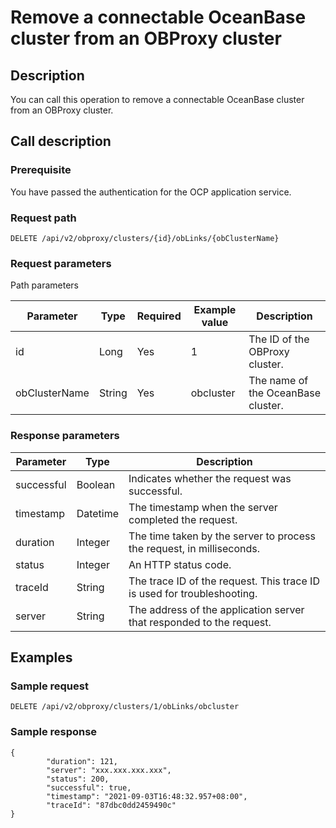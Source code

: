 Remove a connectable OceanBase cluster from an OBProxy cluster 
===================================================================================



Description 
--------------------------------

You can call this operation to remove a connectable OceanBase cluster from an OBProxy cluster.

Call description 
-------------------------------------

### Prerequisite 

You have passed the authentication for the OCP application service.

### Request path 

`DELETE /api/v2/obproxy/clusters/{id}/obLinks/{obClusterName}`

### Request parameters 

Path parameters


|   Parameter   |  Type  | Required | Example value |            Description             |
|---------------|--------|----------|---------------|------------------------------------|
| id            | Long   | Yes      | 1             | The ID of the OBProxy cluster.     |
| obClusterName | String | Yes      | obcluster     | The name of the OceanBase cluster. |



### Response parameters 



| Parameter  |   Type   |                               Description                               |
|------------|----------|-------------------------------------------------------------------------|
| successful | Boolean  | Indicates whether the request was successful.                           |
| timestamp  | Datetime | The timestamp when the server completed the request.                    |
| duration   | Integer  | The time taken by the server to process the request, in milliseconds.   |
| status     | Integer  | An HTTP status code.                                                    |
| traceId    | String   | The trace ID of the request. This trace ID is used for troubleshooting. |
| server     | String   | The address of the application server that responded to the request.    |



Examples 
-----------------------------

### Sample request 

`DELETE /api/v2/obproxy/clusters/1/obLinks/obcluster`

### Sample response 

```unknow
{
        "duration": 121,
        "server": "xxx.xxx.xxx.xxx",
        "status": 200,
        "successful": true,
        "timestamp": "2021-09-03T16:48:32.957+08:00",
        "traceId": "87dbc0dd2459490c"
}
```


